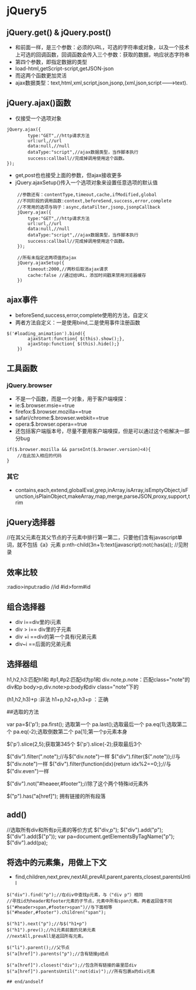 # jQuery5
##  jQuery.get() & jQuery.post()
-  和前面一样，是三个参数：必须的URL，可选的字符串或对象，以及一个技术上可选的回调函数，回调函数会传入三个参数：获取的数据，响应状态字符串
- 第四个参数，即指定数据的类型
- load-html,getScript-script,getJSON-json
- 而这两个函数更加灵活
- ajax数据类型：text,html,xml,script,json,jsonp,(xml,json,script--->text).

## jQuery.ajax()函数
- 仅接受一个选项对象

```
jQuery.ajax({
		type:"GET",//http请求方法
		url:url,//url
		data:null,//null
		dataType:"script",//ajax数据类型，当作脚本执行
		success:callball//完成掉调用使用这个函数。
});
```

- get,post也也接受上面的参数，但ajax接收更多
- jQuery.ajaxSetup()传入一个选项对象来设置任意选项的默认值

```
	//参数还有：contentType,timeout,cache,ifModified,global
	//不同阶段的调用函数:context,beforeSend,success,error,complete
	//不常用的选项与钩子：async,dataFilter,jsonp,jsonpCallback
	jQuery.ajax({
		type:"GET",//http请求方法
		url:url,//url
		data:null,//null
		dataType:"script",//ajax数据类型，当作脚本执行
		success:callball//完成掉调用使用这个函数。
	});
	
	//所有未指定这两项值的ajax
	jQuery.ajaxSetup({
		timeout:2000,//两秒后取消ajax请求
		cache:false //通过给URL，添加时间戳来禁用浏览器缓存
	})
```

## ajax事件
- beforeSend,success,error,complete使用的方法，自定义
- 两者方法自定义：一是使用bind,二是使用事件注册函数

```
$('#loading_animation').bind({
		ajaxStart:function{ $(this).show();},
		ajaxStop:function{ $(this).hide();}
	})
```
## 工具函数
### jQuery.browser
- 不是一个函数，而是一个对象，用于客户端嗅探：
- ie:$.browser.msie==true
- firefox:$.browser.mozilla==true
- safari/chrome:$.browser.webkit==true
- opera:$.browser.opera==true
- 还包括客户端版本号，尽量不要用客户端嗅探，但是可以通过这个啦解决一部分bug
```
if($.browser.mozilla && parseInt($.browser.version)<4){
	//在此加入相应的代码
}
```
### 其它
- contains,each,extend,globalEval,grep,inArray,isArray,isEmptyObject,isFunction,isPlainObject,makeArray,map,merge,parseJSON,proxy,support,trim

## jQuery选择器
//在其父元素在其父节点的子元素中排行第一第二，只要他们含有javascript单词，就不包括《a》元素
p:nth-child(3n+1):text(javascript):not(:has(a));
//见附录

## 效率比较
:radio>input:radio
//id
#id>form#id

## 组合选择器
- div i==div里的i元素
- div > i== div里的子元素
- div +i  ==div的第一个具有i兄弟元素
- div~i  ==后面的兄弟元素

## 选择器组
h1,h2,h3:匹配h1和
#p1,#p2:匹配id为p1和
div.note,p.note：匹配class="note"的div和p
body>p,div.note>p:body和div class="note"下的

(h1,h2,h3)+p :非法
h1+p,h2+p,h3+p  ：正确

##选取的方法

var pa=$('p');
pa.first(); 选取第一个
pa.last();选取最后一个
pa.eq(1);选取第二个
pa.eq(-2);选取倒数第二个
pa[1];第一个p元素本身

$('p').slice(2,5);获取第345个
$('p').slice(-2);获取最后3个


$("div").filter(".note");//与$("div.note")一样
$("div").filter($(".note"));//与$("div.note")一样
$("div").filter(function(idx){return idx%2==0;};//与$("div.even")一样

$("div").not("#heaeer,#footer");//除了这个两个特殊id元素外

$("p").has("a[href]"); 拥有链接的所有段落

## add()

//选取所有div和所有p元素的等价方式
$("div,p");
$("div").add("p");
$("div").add($("p"));
var pa=document.getElementsByTagName("p");
$("div").add(pa);

## 将选中的元素集，用做上下文
- find,children,next,prev,nextAll,prevAll,parent,parents,closest,parentsUntil

```
$("div").find("p");//在div中查找p元素，与（"div p"）相同
//寻找id为header和footer元素的子节点，元素中所有span元素。两者返回值不同
$("#header>span,#footer>span")//与下面相等
$("#header,#footer").children("span");

$("h1").next("p");//与$("h1+p")
$("h1").prev();//h1元素前面的兄弟元素
//nextAll,prevAll是返回所有元素。

$("li").parent();//父节点
$("a[href]").parents("p");//含有链接p结点

$("a[href]").closest("div");//包含所有链接的最里层div
$("a[href]").parentsUntil(":not(div)");//所有包裹a的div元素

## end/andself


